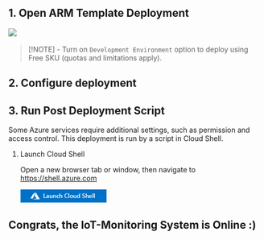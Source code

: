 ## 1. Open ARM Template Deployment

<a href="https://portal.azure.com/#create/Microsoft.Template/uri/https%3A%2F%2Fraw.githubusercontent.com%2FFabianKortum%2FMonitoringSystem%2Fmaster%2FDeploy%2Fazuredeploy.json?login=FabianKortum&tolen=GHSAT0AAAAAABT5EJPZKBQJLVBKQXF5GRMCYTGXHBA" target="_blank"><img src="deploy-to-azure.svg"/></a>

> [!NOTE] - Turn on `Development Environment` option to deploy using Free SKU (quotas and limitations apply).

## 2. Configure deployment

## 3. Run Post Deployment Script

Some Azure services require additional settings, such as permission and access control. This deployment is run by a script in Cloud Shell.

1. Launch Cloud Shell  

    Open a new browser tab or window, then navigate to <https://shell.azure.com>

    <a href="https://shell.azure.com" target="_blank"><img src="./media/launchcloudshell.png"/></a>

## Congrats, the IoT-Monitoring System is Online :)
